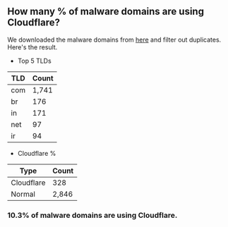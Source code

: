 ## How many % of malware domains are using Cloudflare?


We downloaded the malware domains from [here](https://urlhaus.abuse.ch) and filter out duplicates.
Here's the result.


[//]: # (start replacement)


- Top 5 TLDs

| TLD | Count |
| --- | --- |
| com | 1,741 |
| br | 176 |
| in | 171 |
| net | 97 |
| ir | 94 |


- Cloudflare %

| Type | Count |
| --- | --- |
| Cloudflare | 328 |
| Normal | 2,846 |


### 10.3% of malware domains are using Cloudflare.